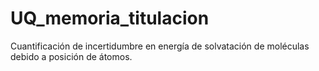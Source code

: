 # UQ_memoria_titulacion
Cuantificación de incertidumbre en energía de solvatación de moléculas debido a posición de átomos. 
